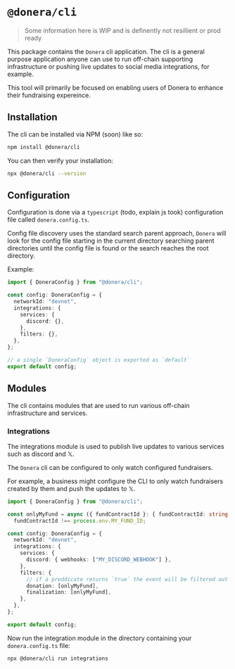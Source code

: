 # `@donera/cli`

> Some information here is WIP and is definently not resillient or prod ready

This package contains the `Donera` cli application. The cli is a general purpose application anyone can use to run off-chain supporting infrastructure or pushing live updates to social media integrations, for example.

This tool will primarily be focused on enabling users of Donera to enhance their fundraising expereince.

## Installation

The cli can be installed via NPM (soon) like so:

```sh
npm install @donera/cli
```

You can then verify your installation:

```sh
npx @donera/cli --version
```

## Configuration

Configuration is done via a `typescript` (todo, explain js took) configuration file called `donera.config.ts`.

Config file discovery uses the standard search parent approach, `Donera` will look for the config file starting in the current directory searching parent directories until the config file is found or the search reaches the root directory.

Example:

```ts
import { DoneraConfig } from "@donera/cli";

const config: DoneraConfig = {
  networkId: "devnet",
  integrations: {
    services: {
      discord: {},
    },
    filters: {},
  },
};

// a single `DoneraConfig` object is exported as `default`
export default config;
```

## Modules

The cli contains modules that are used to run various off-chain infrastructure and services.

### Integrations

The integrations module is used to publish live updates to various services such as discord and 𝕏.

The `Donera` cli can be configured to only watch configured fundraisers.

For example, a business might configure the CLI to only watch fundraisers created by them and push the updates to 𝕏.

```ts
import { DoneraConfig } from "@donera/cli";

const onlyMyFund = async ({ fundContractId }: { fundContractId: string }) =>
  fundContractId !== process.env.MY_FUND_ID;

const config: DoneraConfig = {
  networkId: "devnet",
  integrations: {
    services: {
      discord: { webhooks: ["MY_DISCORD_WEBHOOK"] },
    },
    filters: {
      // if a preddicate returns `true` the event will be filtered out and not passed to the services
      donation: [onlyMyFund],
      finalization: [onlyMyFund],
    },
  },
};

export default config;
```

Now run the integration module in the directory containing your `donera.config.ts` file:

```sh
npx @donera/cli run integrations
```
